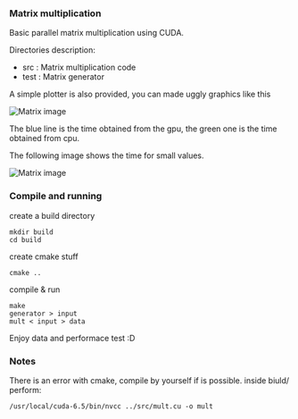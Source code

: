 ### Matrix multiplication

Basic parallel matrix multiplication using CUDA.

Directories description:
- src : Matrix multiplication code
- test : Matrix generator

A simple plotter is also provided, you can made uggly graphics like this

![Matrix image](https://raw.githubusercontent.com/pin3da/HPC/master/matrix_mult/matrix_mul.png)

The blue line is the time obtained from the gpu, the green one is the time obtained from cpu.


The following image shows the time for small values.

![Matrix image](https://raw.githubusercontent.com/pin3da/HPC/master/matrix_mult/small_sizes.png)

### Compile and running

create a build directory

    mkdir build
    cd build

create cmake stuff

    cmake ..
    
compile & run

    make
    generator > input
    mult < input > data
    
Enjoy data and performace test :D

### Notes
There is an error with cmake, compile by yourself if is possible.
inside biuld/ perform:

    /usr/local/cuda-6.5/bin/nvcc ../src/mult.cu -o mult
